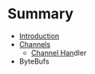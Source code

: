 # Summary

* [Introduction](README.md)
* [Channels](/Channels.md)
  * [Channel Han](#)dler
* ByteBufs




